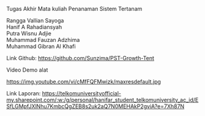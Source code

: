 Tugas Akhir Mata kuliah Penanaman Sistem Tertanam

Rangga Vallian Sayoga\
Hanif A Rahadiansyah\
Putra Wisnu Adjie\
Muhammad Fauzan Adzhima\
Muhammad Gibran Al Khafi

Link Github: https://github.com/Sunzima/PST-Growth-Tent

Video Demo alat 

https://img.youtube.com/vi/cMfFQFMwizk/maxresdefault.jpg

Link Laporan: https://telkomuniversityofficial-my.sharepoint.com/:w:/g/personal/hanifar_student_telkomuniversity_ac_id/ESfLGMpfJXlNhu7KmbcQgZEB8s2uk2aQ7N0MEHAkP2gviA?e=7Xh87N
